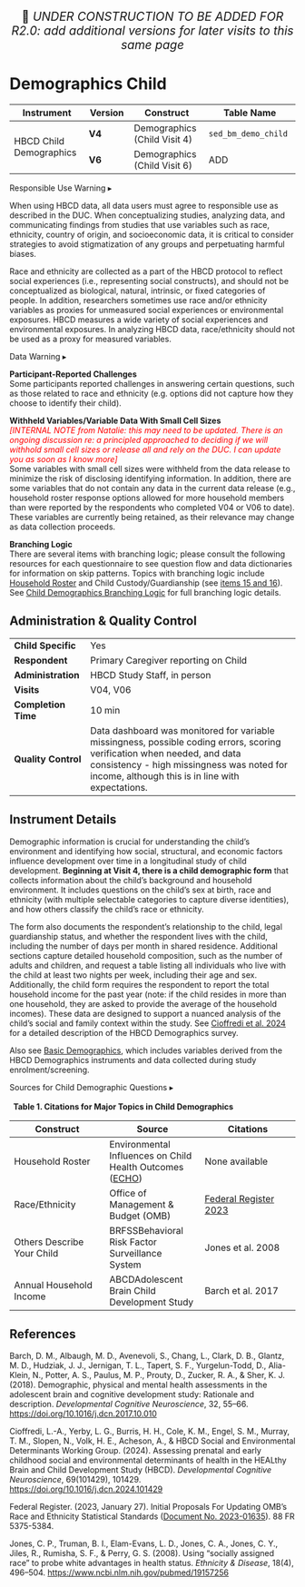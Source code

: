 <p style="text-align: center; font-size: 1.5em;">🚧 <i>UNDER CONSTRUCTION TO BE ADDED FOR R2.0: add additional versions for later visits to this same page</i></p>

# Demographics Child

<table class="table-no-vertical-lines" style="width: 100%; border-collapse: collapse; table-layout: fixed;">
<thead>
<tr>
  <th style="width: 25%;"><i class="fa-solid fa-maximize"></i> Instrument</th>
  <th style="width: 15%;"><i class="fa-solid fa-clone"></i> Version</th>
  <th style="width: 25%;"><i class="fa-solid fa-tape"></i> Construct</th>
  <th style="width: 25%;"><i class="fa fa-table"></i> Table Name</th>
</tr>
</thead>
<tbody>
<tr>
  <td rowspan="2">HBCD Child Demographics</td>
  <td><strong>V4</strong></td>
  <td>Demographics (Child Visit 4)</td>
  <td><code>sed_bm_demo_child</code></td>
</tr>
<tr>
  <td><strong>V6</strong></td>
  <td>Demographics (Child Visit 6)</td>
  <td><code></code>ADD</td>
</tr>
</tbody>
</table>

<div id="alert" class="alert-banner" onclick="toggleCollapse(this)">
    <span class="emoji"><i class="fas fa-exclamation-circle"></i></span>
  <span class="text-with-link">
  <span class="text">Responsible Use Warning</i></span>
  <a class="anchor-link" href="#alert" title="Copy link">
  <i class="fa-solid fa-link"></i>
  </a>
  </span>
  <span class="arrow">▸</span>
</div>
<div class="alert-collapsible-content">
<p>When using HBCD data, all data users must agree to responsible use as described in the DUC. When conceptualizing studies, analyzing data, and communicating findings from studies that use variables such as race, ethnicity, country of origin, and socioeconomic data, it is critical to consider strategies to avoid stigmatization of any groups and perpetuating harmful biases.</p> 
<p>Race and ethnicity are collected as a part of the HBCD protocol to reflect social experiences (i.e., representing social constructs), and should not be conceptualized as biological, natural, intrinsic, or fixed categories of people. In addition, researchers sometimes use race and/or ethnicity variables as proxies for unmeasured social experiences or environmental exposures. HBCD measures a wide variety of social experiences and environmental exposures. In analyzing HBCD data, race/ethnicity should not be used as a proxy for measured variables.</p>
</div>

<div id="warning" class="warning-banner" onclick="toggleCollapse(this)">
    <span class="emoji"><i class="fas fa-exclamation-triangle"></i></span>
  <span class="text-with-link">
  <span class="text">Data Warning</i></span>
  <a class="anchor-link" href="#warning" title="Copy link">
  <i class="fa-solid fa-link"></i>
  </a>
  </span>
  <span class="arrow">▸</span>
</div>
<div class="warning-collapsible-content">
<p><b>Participant-Reported Challenges</b><br>
Some participants reported challenges in answering certain questions, such as those related to race and ethnicity (e.g. options did not capture how they choose to identify their child).</p> 
<p><b>Withheld Variables/Variable Data With Small Cell Sizes</b><br>
<i style="color: red;">[INTERNAL NOTE from Natalie: this may need to be updated. There is an ongoing discussion re: a principled approached to deciding if we will withhold small cell sizes or release all and rely on the DUC. I can update you as soon as I know more]</i><br>
Some variables with small cell sizes were withheld from the data release to minimize the risk of disclosing identifying information. In addition, there are some variables that do not contain any data in the current data release (e.g., household roster response options allowed for more household members than were reported by the respondents who completed V04 or V06  to date). These variables are currently being retained, as their relevance may change as data collection proceeds.</p> 
<p><b>Branching Logic</b><br>
There are several items with branching logic; please consult the following resources for each questionnaire to see question flow and data dictionaries for information on skip patterns. Topics with branching logic include <a href="../images/household-relationships.png" target="_blank">Household Roster</a> and Child Custody/Guardianship (see <a href="../images/child-custody-branching-logic.png" target="_blank">items 15 and 16</a>). See <a href="../demo-ch-table" target="_blank">Child Demographics Branching Logic</a> for full branching logic details.</p>
</div>

## Administration & Quality Control

<table class="table-no-vertical-lines" style="width: 100%; border-collapse: collapse; table-layout: fixed;">
<tbody>
<tr><td><b>Child Specific</b></td>
<td>Yes</td></tr>
<tr><td><b>Respondent</b></td>
<td>Primary Caregiver reporting on Child</td></tr>
<tr><td><b>Administration</b></td>
<td style="word-wrap: break-word; white-space: normal;">HBCD Study Staff, in person</td></tr>
<tr><td><b>Visits</b></td>
<td>V04, V06</td></tr>
<tr><td><b>Completion Time</b></td>
<td>10 min</td></tr>
<tr><td><b>Quality Control</b></td>
<td style="word-wrap: break-word; white-space: normal;">Data dashboard was monitored for variable missingness, possible coding errors, scoring verification when needed, and data consistency - high missingness was noted for income, although this is in line with expectations.</td></tr>
</tbody>
</table>

## Instrument Details

Demographic information is crucial for understanding the child’s environment and identifying how social, structural, and economic factors influence development over time in a longitudinal study of child development. **Beginning at Visit 4, there is a child demographic form** that collects information about the child’s background and household environment. It includes questions on the child’s sex at birth, race and ethnicity (with multiple selectable categories to capture diverse identities), and how others classify the child’s race or ethnicity. 

The form also documents the respondent’s relationship to the child, legal guardianship status, and whether the respondent lives with the child, including the number of days per month in shared residence. Additional sections capture detailed household composition, such as the number of adults and children, and request a table listing all individuals who live with the child at least two nights per week, including their age and sex. Additionally, the child form requires the respondent to report the total household income for the past year (note: if the child resides in more than one household, they are asked to provide the average of the household incomes). These data are designed to support a nuanced analysis of the child’s social and family context within the study. See [Cioffredi et al. 2024](https://doi.org/10.1016/j.dcn.2024.101429) for a detailed description of the HBCD Demographics survey.

Also see [Basic Demographics](../demo/basicdemo.md), which includes variables derived from the HBCD Demographics instruments and data collected during study enrolment/screening.

<div id="demo-tables" class="table-banner" onclick="toggleCollapse(this)">
 <span class="emoji"><i class="fa fa-magnifying-glass"></i></span>
  <span class="text-with-link">
  <span class="text">Sources for Child Demographic Questions</span>
  <a class="anchor-link" href="#demo-tables" title="Copy link">
  <i class="fa-solid fa-link"></i>
  </a>
  </span>
  <span class="arrow">▸</span>
</div>
<div class="table-collapsible-content">
<br>
<strong>&nbsp;&nbsp;Table 1. Citations for Major Topics in Child Demographics</strong>
<table style="width: 100%; border-collapse: collapse; table-layout: fixed;">
<thead>
    <tr>
    <th style="width: 30%;">Construct</th>
    <th style="width: 30%;">Source</th>
    <th style="width: 30%;">Citations</th>
    </tr>
</thead>
    <tbody>
    <tr>
      <td>Household Roster</td>
      <td>Environmental Influences on Child Health Outcomes (<a href="https://echochildren.org/">ECHO</a>)</td>
      <td>None available</td>
    </tr>
    <tr>
      <td>Race/Ethnicity</td>
      <td>Office of Management & Budget (OMB)</td>
      <td><a href="https://www.federalregister.gov/documents/2023/01/27/2023-01635/initial-proposals-for-updating-ombs-race-and-ethnicity-statistical-standards">Federal Register 2023</a></td>
    </tr>
    <tr>
      <td>Others Describe Your Child</td>
      <td><span class="tooltip">BRFSS<span class="tooltiptext">Behavioral Risk Factor Surveillance System</span></span></td>
      <td>Jones et al. 2008</td>
    </tr>
    <tr>
      <td>Annual Household Income</td>
      <td><span class="tooltip">ABCD<span class="tooltiptext">Adolescent Brain Child Development Study</span></span></td>
      <td>Barch et al. 2017</td>
    </tr>
  </tbody>  
  </table>
</div>

## References

<div class="references">
  <p>Barch, D. M., Albaugh, M. D., Avenevoli, S., Chang, L., Clark, D. B., Glantz, M. D., Hudziak, J. J., Jernigan, T. L., Tapert, S. F., Yurgelun-Todd, D., Alia-Klein, N., Potter, A. S., Paulus, M. P., Prouty, D., Zucker, R. A., & Sher, K. J. (2018). Demographic, physical and mental health assessments in the adolescent brain and cognitive development study: Rationale and description. <em>Developmental Cognitive Neuroscience</em>, 32, 55–66. <a href="https://doi.org/10.1016/j.dcn.2017.10.010" target="_blank">https://doi.org/10.1016/j.dcn.2017.10.010</a></p>
  <p>Cioffredi, L.-A., Yerby, L. G., Burris, H. H., Cole, K. M., Engel, S. M., Murray, T. M., Slopen, N., Volk, H. E., Acheson, A., & HBCD Social and Environmental Determinants Working Group. (2024). Assessing prenatal and early childhood social and environmental determinants of health in the HEALthy Brain and Child Development Study (HBCD). <em>Developmental Cognitive Neuroscience</em>, 69(101429), 101429. <a href="https://doi.org/10.1016/j.dcn.2024.101429" target="_blank">https://doi.org/10.1016/j.dcn.2024.101429</a></p>
  <p>Federal Register. (2023, January 27). Initial Proposals For Updating OMB’s Race and Ethnicity Statistical Standards (<a href="https://www.federalregister.gov/documents/2023/01/27/2023-01635/initial-proposals-for-updating-ombs-race-and-ethnicity-statistical-standards" target="_blank">Document No. 2023-01635</a>). 88 FR 5375-5384.</p>
  <p>Jones, C. P., Truman, B. I., Elam-Evans, L. D., Jones, C. A., Jones, C. Y., Jiles, R., Rumisha, S. F., & Perry, G. S. (2008). Using “socially assigned race” to probe white advantages in health status. <em>Ethnicity & Disease</em>, 18(4), 496–504. <a href="https://www.ncbi.nlm.nih.gov/pubmed/19157256" target="_blank">https://www.ncbi.nlm.nih.gov/pubmed/19157256</a></p>
</div>
<br>


